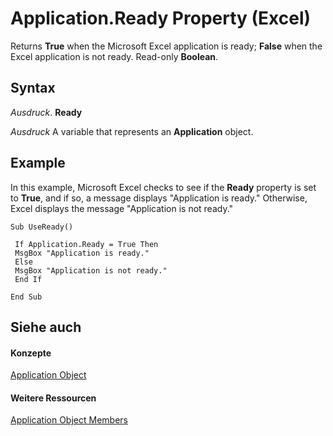 
# Application.Ready Property (Excel)

Returns  **True** when the Microsoft Excel application is ready; **False** when the Excel application is not ready. Read-only **Boolean**.


## Syntax

 _Ausdruck_. **Ready**

 _Ausdruck_ A variable that represents an **Application** object.


## Example

In this example, Microsoft Excel checks to see if the  **Ready** property is set to **True**, and if so, a message displays "Application is ready." Otherwise, Excel displays the message "Application is not ready."


```
Sub UseReady() 
 
 If Application.Ready = True Then 
 MsgBox "Application is ready." 
 Else 
 MsgBox "Application is not ready." 
 End If 
 
End Sub
```


## Siehe auch


#### Konzepte


[Application Object](19b73597-5cf9-4f56-8227-b5211f657f6f.md)
#### Weitere Ressourcen


[Application Object Members](http://msdn.microsoft.com/library/4cb9ca42-8d07-cc9c-2d80-4eb9a5921e1e%28Office.15%29.aspx)